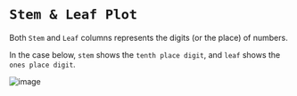 # `Stem & Leaf Plot`

Both `Stem` and `Leaf` columns represents the digits (or the place) of numbers.

In the case below, `stem` shows the `tenth place digit`, and `leaf` shows the `ones place digit`.

![image](https://user-images.githubusercontent.com/14041622/43630983-6c20eb22-9734-11e8-9dad-d584c8545277.png)
